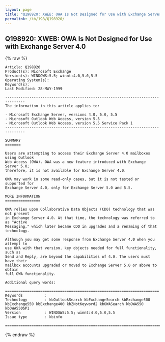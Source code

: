```yaml
---
layout: page
title: "Q198920: XWEB: OWA Is Not Designed for Use with Exchange Server 4.0"
permalink: /kb/198/Q198920/
---
```


## Q198920: XWEB: OWA Is Not Designed for Use with Exchange Server 4.0

{% raw %}

	Article: Q198920
	Product(s): Microsoft Exchange
	Version(s): WINDOWS:5.5; winnt:4.0,5.0,5.5
	Operating System(s): 
	Keyword(s): 
	Last Modified: 28-MAY-1999
	
	-------------------------------------------------------------------------------
	The information in this article applies to:
	
	- Microsoft Exchange Server, versions 4.0, 5.0, 5.5 
	- Microsoft Outlook Web Access, version 5.5 
	- Microsoft Outlook Web Access, version 5.5 Service Pack 1 
	-------------------------------------------------------------------------------
	
	SUMMARY
	=======
	
	Users are attempting to access their Exchange Server 4.0 mailboxes using Outlook
	Web Access (OWA). OWA was a new feature introduced with Exchange Server 5.0;
	therefore, it is not available for Exchange Server 4.0.
	
	OWA may work in some read-only cases, but it is not tested or supported for
	Exchange Server 4.0, only for Exchange Server 5.0 and 5.5.
	
	MORE INFORMATION
	================
	
	OWA relies upon Collaborative Data Objects (CDO) technology that was not present
	in Exchange Server 4.0. At that time, the technology was referred to as "Active
	Messaging," which later became CDO in upgrades and a renaming of that
	technology.
	
	Although you may get some response from Exchange Server 4.0 when you attempt to
	use OWA with that version, key objects needed for full functionality, such as
	Send and Reply, are beyond the capabilities of 4.0. The users must have their
	mailbox accounts upgraded or moved to Exchange Server 5.O or above to obtain
	full OWA functionality.
	
	Additional query words:
	
	======================================================================
	Keywords          :  
	Technology        : kbOutlookSearch kbExchangeSearch kbExchange500 kbExchange550 kbExchange400 kbZNotKeyword2 kbOWASearch kbOWA550 kbOWA550SP1
	Version           : WINDOWS:5.5; winnt:4.0,5.0,5.5
	Issue type        : kbinfo
	
	=============================================================================
	

{% endraw %}
